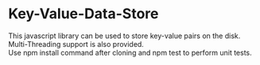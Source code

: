 # Key-Value-Data-Store
This javascript library can be used to store key-value pairs on the disk. 
Multi-Threading support is also provided.  
Use npm install command after cloning and npm test to perform unit tests.
